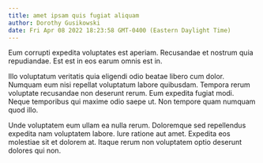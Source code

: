 ```yaml
---
title: amet ipsam quis fugiat aliquam
author: Dorothy Gusikowski
date: Fri Apr 08 2022 18:23:58 GMT-0400 (Eastern Daylight Time)
---
```

Eum corrupti expedita voluptates est aperiam. Recusandae et nostrum quia repudiandae. Est est in eos earum omnis est in.

 Illo voluptatum veritatis quia eligendi odio beatae libero cum dolor. Numquam eum nisi repellat voluptatum labore quibusdam. Tempora rerum voluptate recusandae non deserunt rerum. Eum expedita fugiat modi. Neque temporibus qui maxime odio saepe ut. Non tempore quam numquam quod illo.

 Unde voluptatem eum ullam ea nulla rerum. Doloremque sed repellendus expedita nam voluptatem labore. Iure ratione aut amet. Expedita eos molestiae sit et dolorem at. Itaque rerum non voluptatem optio deserunt dolores qui non.